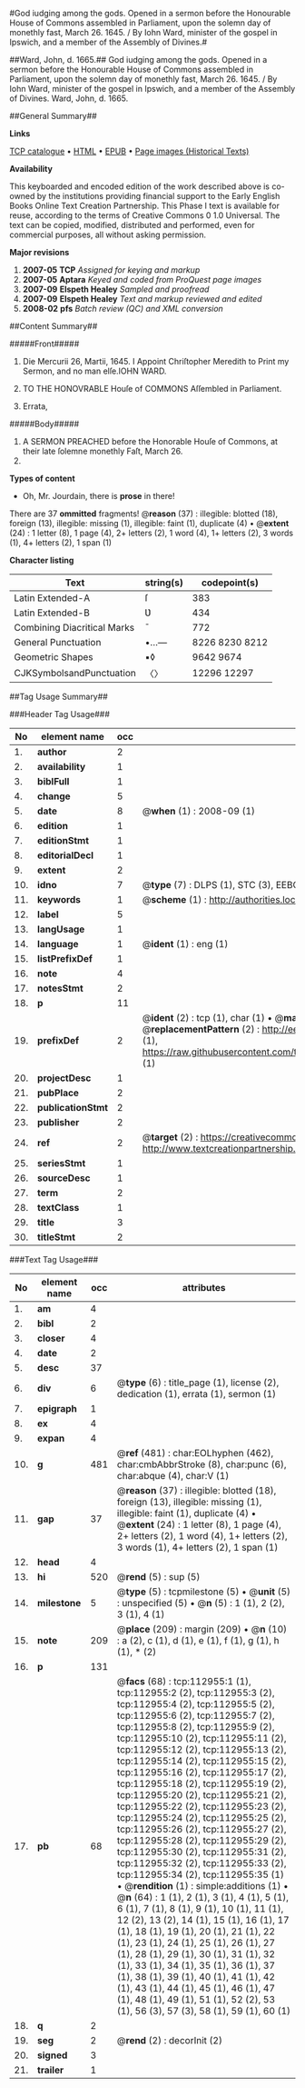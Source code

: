 #God iudging among the gods. Opened in a sermon before the Honourable House of Commons assembled in Parliament, upon the solemn day of monethly fast, March 26. 1645. / By Iohn Ward, minister of the gospel in Ipswich, and a member of the Assembly of Divines.#

##Ward, John, d. 1665.##
God iudging among the gods. Opened in a sermon before the Honourable House of Commons assembled in Parliament, upon the solemn day of monethly fast, March 26. 1645. / By Iohn Ward, minister of the gospel in Ipswich, and a member of the Assembly of Divines.
Ward, John, d. 1665.

##General Summary##

**Links**

[TCP catalogue](http://www.ota.ox.ac.uk/tcp/)  • 
[HTML](http://tei.it.ox.ac.uk/tcp/Texts-HTML/free/A97/A97125.html)  • 
[EPUB](http://tei.it.ox.ac.uk/tcp/Texts-EPUB/free/A97/A97125.epub) • 
[Page images (Historical Texts)](https://data.historicaltexts.jisc.ac.uk/view?pubId=eebo-99860830e&pageId=eebo-99860830e-112955-1)

**Availability**

This keyboarded and encoded edition of the
	       work described above is co-owned by the institutions
	       providing financial support to the Early English Books
	       Online Text Creation Partnership. This Phase I text is
	       available for reuse, according to the terms of Creative
	       Commons 0 1.0 Universal. The text can be copied,
	       modified, distributed and performed, even for
	       commercial purposes, all without asking permission.

**Major revisions**

1. __2007-05__ __TCP__ *Assigned for keying and markup*
1. __2007-05__ __Aptara__ *Keyed and coded from ProQuest page images*
1. __2007-09__ __Elspeth Healey__ *Sampled and proofread*
1. __2007-09__ __Elspeth Healey__ *Text and markup reviewed and edited*
1. __2008-02__ __pfs__ *Batch review (QC) and XML conversion*

##Content Summary##

#####Front#####

1. Die Mercurii 26, Martii, 1645.
I Appoint Chriſtopher Meredith to Print my
Sermon, and no man elſe.IOHN WARD.
1. TO THE
HONOVRABLE
Houſe of COMMONS
Aſſembled in Parliament.

1. Errata,

#####Body#####

1. A
SERMON PREACHED
before the Honorable Houſe of
Commons, at their late ſolemne
monethly Faſt, March 26.
1645.

**Types of content**

  * Oh, Mr. Jourdain, there is **prose** in there!

There are 37 **ommitted** fragments! 
 @__reason__ (37) : illegible: blotted (18), foreign (13), illegible: missing (1), illegible: faint (1), duplicate (4)  •  @__extent__ (24) : 1 letter (8), 1 page (4), 2+ letters (2), 1 word (4), 1+ letters (2), 3 words (1), 4+ letters (2), 1 span (1)

**Character listing**


|Text|string(s)|codepoint(s)|
|---|---|---|
|Latin Extended-A|ſ|383|
|Latin Extended-B|Ʋ|434|
|Combining             Diacritical Marks|̄|772|
|General Punctuation|•…—|8226 8230 8212|
|Geometric Shapes|▪◊|9642 9674|
|CJKSymbolsandPunctuation|〈〉|12296 12297|

##Tag Usage Summary##

###Header Tag Usage###

|No|element name|occ|attributes|
|---|---|---|---|
|1.|__author__|2||
|2.|__availability__|1||
|3.|__biblFull__|1||
|4.|__change__|5||
|5.|__date__|8| @__when__ (1) : 2008-09 (1)|
|6.|__edition__|1||
|7.|__editionStmt__|1||
|8.|__editorialDecl__|1||
|9.|__extent__|2||
|10.|__idno__|7| @__type__ (7) : DLPS (1), STC (3), EEBO-CITATION (1), PROQUEST (1), VID (1)|
|11.|__keywords__|1| @__scheme__ (1) : http://authorities.loc.gov/ (1)|
|12.|__label__|5||
|13.|__langUsage__|1||
|14.|__language__|1| @__ident__ (1) : eng (1)|
|15.|__listPrefixDef__|1||
|16.|__note__|4||
|17.|__notesStmt__|2||
|18.|__p__|11||
|19.|__prefixDef__|2| @__ident__ (2) : tcp (1), char (1)  •  @__matchPattern__ (2) : ([0-9\-]+):([0-9IVX]+) (1), (.+) (1)  •  @__replacementPattern__ (2) : http://eebo.chadwyck.com/downloadtiff?vid=$1&page=$2 (1), https://raw.githubusercontent.com/textcreationpartnership/Texts/master/tcpchars.xml#$1 (1)|
|20.|__projectDesc__|1||
|21.|__pubPlace__|2||
|22.|__publicationStmt__|2||
|23.|__publisher__|2||
|24.|__ref__|2| @__target__ (2) : https://creativecommons.org/publicdomain/zero/1.0/ (1), http://www.textcreationpartnership.org/docs/. (1)|
|25.|__seriesStmt__|1||
|26.|__sourceDesc__|1||
|27.|__term__|2||
|28.|__textClass__|1||
|29.|__title__|3||
|30.|__titleStmt__|2||


###Text Tag Usage###

|No|element name|occ|attributes|
|---|---|---|---|
|1.|__am__|4||
|2.|__bibl__|2||
|3.|__closer__|4||
|4.|__date__|2||
|5.|__desc__|37||
|6.|__div__|6| @__type__ (6) : title_page (1), license (2), dedication (1), errata (1), sermon (1)|
|7.|__epigraph__|1||
|8.|__ex__|4||
|9.|__expan__|4||
|10.|__g__|481| @__ref__ (481) : char:EOLhyphen (462), char:cmbAbbrStroke (8), char:punc (6), char:abque (4), char:V (1)|
|11.|__gap__|37| @__reason__ (37) : illegible: blotted (18), foreign (13), illegible: missing (1), illegible: faint (1), duplicate (4)  •  @__extent__ (24) : 1 letter (8), 1 page (4), 2+ letters (2), 1 word (4), 1+ letters (2), 3 words (1), 4+ letters (2), 1 span (1)|
|12.|__head__|4||
|13.|__hi__|520| @__rend__ (5) : sup (5)|
|14.|__milestone__|5| @__type__ (5) : tcpmilestone (5)  •  @__unit__ (5) : unspecified (5)  •  @__n__ (5) : 1 (1), 2 (2), 3 (1), 4 (1)|
|15.|__note__|209| @__place__ (209) : margin (209)  •  @__n__ (10) : a (2), c (1), d (1), e (1), f (1), g (1), h (1), * (2)|
|16.|__p__|131||
|17.|__pb__|68| @__facs__ (68) : tcp:112955:1 (1), tcp:112955:2 (2), tcp:112955:3 (2), tcp:112955:4 (2), tcp:112955:5 (2), tcp:112955:6 (2), tcp:112955:7 (2), tcp:112955:8 (2), tcp:112955:9 (2), tcp:112955:10 (2), tcp:112955:11 (2), tcp:112955:12 (2), tcp:112955:13 (2), tcp:112955:14 (2), tcp:112955:15 (2), tcp:112955:16 (2), tcp:112955:17 (2), tcp:112955:18 (2), tcp:112955:19 (2), tcp:112955:20 (2), tcp:112955:21 (2), tcp:112955:22 (2), tcp:112955:23 (2), tcp:112955:24 (2), tcp:112955:25 (2), tcp:112955:26 (2), tcp:112955:27 (2), tcp:112955:28 (2), tcp:112955:29 (2), tcp:112955:30 (2), tcp:112955:31 (2), tcp:112955:32 (2), tcp:112955:33 (2), tcp:112955:34 (2), tcp:112955:35 (1)  •  @__rendition__ (1) : simple:additions (1)  •  @__n__ (64) : 1 (1), 2 (1), 3 (1), 4 (1), 5 (1), 6 (1), 7 (1), 8 (1), 9 (1), 10 (1), 11 (1), 12 (2), 13 (2), 14 (1), 15 (1), 16 (1), 17 (1), 18 (1), 19 (1), 20 (1), 21 (1), 22 (1), 23 (1), 24 (1), 25 (1), 26 (1), 27 (1), 28 (1), 29 (1), 30 (1), 31 (1), 32 (1), 33 (1), 34 (1), 35 (1), 36 (1), 37 (1), 38 (1), 39 (1), 40 (1), 41 (1), 42 (1), 43 (1), 44 (1), 45 (1), 46 (1), 47 (1), 48 (1), 49 (1), 51 (1), 52 (2), 53 (1), 56 (3), 57 (3), 58 (1), 59 (1), 60 (1)|
|18.|__q__|2||
|19.|__seg__|2| @__rend__ (2) : decorInit (2)|
|20.|__signed__|3||
|21.|__trailer__|1||
